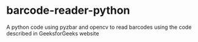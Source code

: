 # barcode-reader-python
A python code using pyzbar and opencv to read barcodes using the code described in GeeksforGeeks website
